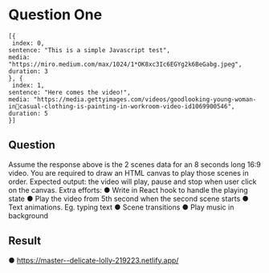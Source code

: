 # Question One
```
[{
 index: 0,
sentence: "This is a simple Javascript test",
media: "https://miro.medium.com/max/1024/1*OK8xc3Ic6EGYg2k6BeGabg.jpeg",
duration: 3
}, {
 index: 1,
sentence: "Here comes the video!",
media: "https://media.gettyimages.com/videos/goodlooking-young-woman-incasual-clothing-is-painting-in-workroom-video-id1069900546",
duration: 5
}]
```
## Question
Assume the response above is the 2 scenes data for an 8 seconds long 16:9 video. You are 
required to draw an HTML canvas to play those scenes in order.
Expected output: the video will play, pause and stop when user click on the canvas.
Extra efforts:
● Write in React hook to handle the playing state
● Play the video from 5th second when the second scene starts
● Text animations. Eg. typing text
● Scene transitions
● Play music in background

## Result 
● https://master--delicate-lolly-219223.netlify.app/
